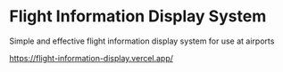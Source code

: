 # Flight Information Display System

Simple and effective flight information display system for use at airports

https://flight-information-display.vercel.app/
